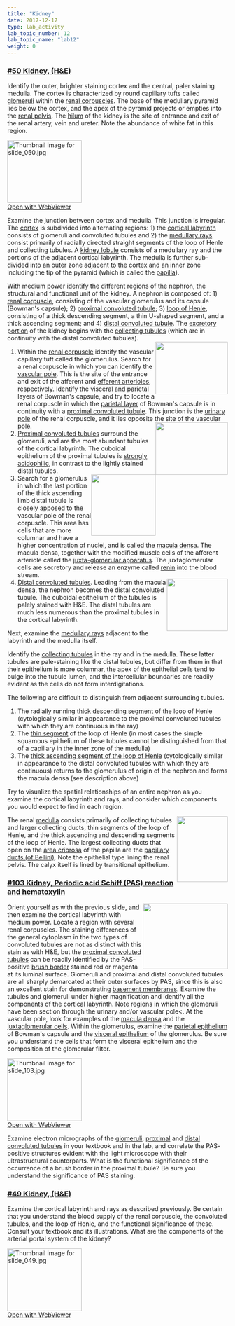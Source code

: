 ```yaml
---
title: "Kidney"
date: 2017-12-17
type: lab_activity
lab_topic_number: 12
lab_topic_name: "lab12"
weight: 0
---
```

<div class="entrybody">
						<h3><u><b>#50 Kidney, (H&amp;E)</b></u></h3>

<p>Identify the outer, brighter staining cortex and the central, paler staining medulla. The cortex is characterized by round capillary tufts called <u>glomeruli</u> within the <u>renal corpuscles</u>. The base of the medullary pyramid lies below the cortex, and the apex of the pyramid projects or empties into the <u>renal pelvis</u>. The <u>hilum</u> of the kidney is the site of entrance and exit of the renal artery, vein and ureter. Note the abundance of white fat in this region.</p>

<div class="thumbnail"> <a href="http://virtualslides.cumc.columbia.edu/50.svs/view.apml?%20target=" _blank><img alt="Thumbnail image for slide_050.jpg" src="/assets/images/slide_050-thumb-170x143-1503.jpg" width="170" height="143" class="mt-image-left"></a><br><a href="http://virtualslides.cumc.columbia.edu/50.svs/view.apml?%20target=" _blank>Open with WebViewer</a></div>

<p>Examine the junction between cortex and medulla.  This junction is irregular.  The <u>cortex</u> is subdivided into alternating regions: 1) the <u>cortical labyrinth</u> consists of glomeruli and convoluted tubules and 2) the <u>medullary rays</u> consist primarily of radially directed straight segments of the loop of Henle and collecting tubules. A <u>kidney lobule</u> consists of a medullary ray and the portions of the adjacent cortical labyrinth.  The medulla is further sub-divided into an outer zone adjacent to the cortex and an inner zone including the tip of the pyramid (which is called the <u>papilla</u>).</p>

<p>With medium power identify the different regions of the nephron, the structural and functional unit of the kidney. A nephron is composed of: 1) <u>renal corpuscle</u>, consisting of the vascular glomerulus and its capsule (Bowman's capsule); 2) <u>proximal convoluted tubule</u>; 3) <u>loop of Henle</u>, consisting of a thick descending segment, a thin U-shaped segment, and a thick ascending segment; and 4) <u>distal convoluted tubule</u>.  The <u>excretory portion</u> of the kidney begins with the <u>collecting tubules</u> (which are in continuity with the distal convoluted tubules).<br>
<img src="/assets/images/50%20kidney%20-%20renal%20corpuscle.jpg" style="width:165px; height:120px; float:right;"></p>


<ol>
<li>Within the <u>renal corpuscle</u> identify the vascular capillary tuft called the glomerulus.  Search for a renal corpuscle in which you can identify the <u>vascular pole</u>. This is the site of the entrance and exit of the afferent and <u>efferent arterioles</u>, respectively.  Identify the visceral and parietal layers of Bowman's capsule, and try to locate a renal corpuscle in which the <u>parietal layer</u> of Bowman's capsule is in continuity with a <u>proximal convoluted tubule</u>.  This junction is the <u>urinary pole</u> of the renal corpuscle, and it lies opposite the site of the vascular pole. <img src="/assets/images/50%20kidney%20-%20proximal%20convoluted%20tubules.jpg" style="width:165px; height:120px; float:right;"></li>
<li><u>Proximal convoluted tubules</u> surround the glomeruli, and are the most abundant tubules of the cortical labyrinth.  The cuboidal epithelium of the proximal tubules is <u>strongly acidophilic</u>, in contrast to the lightly stained distal tubules. </li>
<li><img src="/assets/images/50%20kidney%20-%20macula%20densa.jpg" style="width:147px; height:140px; float:right;">Search for a glomerulus in which the last portion of the thick ascending limb distal tubule is closely apposed to the vascular pole of the renal corpuscle.  This area has cells that are more columnar and have a higher concentration of nuclei, and is called the <u>macula densa</u>. The macula densa, together with the modified muscle cells of the afferent arteriole called the j<u>uxta-glomerular apparatus</u>.  The juxtaglomerular cells are secretory and release an enzyme called <u>renin</u> into the blood stream.</li>
<li><img src="/assets/images/50%20kidney%20-%20distal%20convoluted%20tubule.jpg" style="width:139px; height:120px; float:right;"><u>Distal convoluted tubules</u>. Leading from the macula densa, the nephron becomes the distal convoluted tubule. The cuboidal epithelium of the tubules is palely stained with <span class="caps">H&amp;E.</span> The distal tubules are much less numerous than the proximal tubules in the cortical labyrinth.</li>
</ol>



<p>Next, examine the <u>medullary rays</u> adjacent to the labyrinth and the medulla itself.</p>

<p>Identify the <u>collecting tubules</u> in the ray and in the medulla.  These latter tubules are pale-staining like the distal tubules, but differ from them in that their epithelium is more columnar, the apex of the epithelial cells tend to bulge into the tubule lumen, and the intercellular boundaries are readily evident as the cells do not form interdigitations.</p>

<p>The following are difficult to distinguish from adjacent surrounding tubules.</p>



<ol>
<li>The radially running <u>thick descending segment</u> of the loop of Henle (cytologically similar in appearance to the proximal convoluted tubules with which they are continuous in the ray)</li>
<li>The <u>thin segment</u> of the loop of Henle (in most cases the simple squamous epithelium of these tubules cannot be distinguished from that of a capillary in the inner zone of the medulla)</li>
<li>The <u>thick ascending segment of the loop of Henle</u> (cytologically similar in appearance to the distal convoluted tubules with which they are continuous) returns to the glomerulus of origin of the nephron and forms the macula densa (see description above) </li>
</ol>



<p>Try to visualize the spatial relationships of an entire nephron as you examine the cortical labyrinth and rays, and consider which components you would expect to find in each region.</p>

<p><img src="/assets/images/50%20kidney%20-%20renal%20medulla%20collecting%20tubule.jpg" style="width:116px; height:150px; float:right;">The renal <u>medulla</u> consists primarily of collecting tubules and larger collecting ducts, thin segments of the loop of Henle, and the thick ascending and descending segments of the loop of Henle.  The largest collecting ducts that open on the <u>area cribrosa</u> of the papilla are the <u>papillary ducts (of Bellini)</u>. Note the epithelial type lining the renal pelvis.  The calyx itself is lined by transitional epithelium.</p>

<h3><u><b>#103 Kidney, Periodic acid Schiff (PAS) reaction and hematoxylin</b></u></h3>

<p><img src="/assets/images/103%20Kidney%20-%20PAS%20stain.jpg" style="width:194px; height:150px; float:right;">Orient yourself as with the previous slide, and then examine the cortical labyrinth with medium power. Locate a region with several renal corpuscles.  The staining differences of the general cytoplasm in the two types of convoluted tubules are not as distinct with this stain as with <span class="caps">H&amp;E, </span>but the <u>proximal convoluted tubules</u> can be readily identified by the <span class="caps">PAS</span>-positive <u>brush border</u> stained red or magenta at its luminal surface.  Glomeruli and proximal and distal convoluted tubules are all sharply demarcated at their outer surfaces by <span class="caps">PAS, </span>since this is also an excellent stain for demonstrating <u>basement membranes</u>.  Examine the tubules and glomeruli under higher magnification and identify all the components of the cortical labyrinth.  Note regions in which the glomeruli have been section through the urinary and/or vascular pole&lt;.  At the vascular pole, look for examples of the <u>macula densa</u> and the <u>juxtaglomerular cells</u>.  Within the glomerulus, examine the <u>parietal epithelium</u> of Bowman's capsule and the <u>visceral epithelium</u> of the glomerulus.  Be sure you understand the cells that form the visceral epithelium and the composition of the glomerular filter.</p>

<div class="thumbnail"> <a href="http://virtualslides.cumc.columbia.edu/103.svs/view.apml?%20target=" _blank><img alt="Thumbnail image for slide_103.jpg" src="/assets/images/slide_103-thumb-170x143-1635.jpg" width="170" height="143" class="mt-image-left"></a><br><a href="http://virtualslides.cumc.columbia.edu/103.svs/view.apml?%20target=" _blank>Open with WebViewer</a></div>

<p>Examine electron micrographs of the <u>glomeruli</u>, <u>proximal</u> and <u>distal convoluted tubules</u> in your textbook and in the lab, and correlate the <span class="caps">PAS</span>-positive structures evident with the light microscope with their ultrastructural counterparts.  What is the functional significance of the occurrence of a brush border in the proximal tubule?  Be sure you understand the significance of <span class="caps">PAS </span>staining.</p>

<h3><u><b>#49 Kidney, (H&amp;E)</b></u></h3>

<p>Examine the cortical labyrinth and rays as described previously. Be certain that you understand the blood supply of the renal corpuscle, the convoluted tubules, and the loop of Henle, and the functional significance of these.  Consult your textbook and its illustrations.  What are the components of the arterial portal system of the kidney?</p>

<div class="thumbnail"> <a href="http://virtualslides.cumc.columbia.edu/49.svs/view.apml?%20target=" _blank><img alt="Thumbnail image for slide_049.jpg" src="/assets/images/slide_049-thumb-170x143-1500.jpg" width="170" height="143" class="mt-image-left"></a><br><a href="http://virtualslides.cumc.columbia.edu/49.svs/view.apml?%20target=" _blank>Open with WebViewer</a></div>
						
						
</div>

